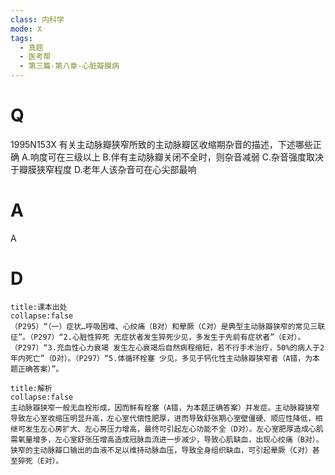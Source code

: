 ```yaml
---
class: 内科学
mode: X
tags:
  - 真题
  - 医考帮
  - 第三篇-第八章-心脏瓣膜病
---
```


# Q
1995N153X 有关主动脉瓣狭窄所致的主动脉瓣区收缩期杂音的描述，下述哪些正确
A.响度可在三级以上
B.伴有主动脉瓣关闭不全时，则杂音减弱
C.杂音强度取决于瓣膜狭窄程度
D.老年人该杂音可在心尖部最响

# A
A
# D
```ad-note
title:课本出处
collapse:false
（P295）“（一）症状…呼吸困难、心绞痛（B对）和晕厥（C对）是典型主动脉瓣狭窄的常见三联征”。（P297）“2.心脏性猝死 无症状者发生猝死少见，多发生于先前有症状者”（E对）。（P297）“3.充血性心力衰竭 发生左心衰竭后自然病程缩短，若不行手术治疗，50%的病人于2年内死亡”（D对）。（P297）“5.体循环栓塞 少见，多见于钙化性主动脉瓣狭窄者（A错，为本题正确答案）”。
```

```ad-summary
title:解析
collapse:false
主动脉瓣狭窄一般无血栓形成，因而鲜有栓塞（A错，为本题正确答案）并发症。主动脉瓣狭窄导致左心室收缩压明显升高，左心室代偿性肥厚，进而导致舒张期心室壁僵硬、顺应性降低，相继可发生左心房扩大、左心房压力增高，最终可引起左心功能不全（D对）。左心室肥厚造成心肌需氧量增多，左心室舒张压增高造成冠脉血流进一步减少，导致心肌缺血，出现心绞痛（B对）。狭窄的主动脉瓣口输出的血液不足以维持动脉血压，导致全身组织缺血，可引起晕厥（C对）甚至猝死（E对）。
```


